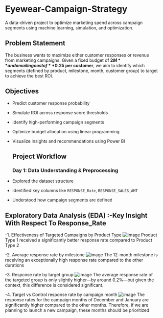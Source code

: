 # Eyewear-Campaign-Strategy
A data-driven project to optimize marketing spend across campaign segments using machine learning, simulation, and optimization.

## Problem Statement
The business wants to maximize either customer responses or revenue from marketing campaigns. Given a fixed budget of **$2M** and a mailing cost of **$0.25 per customer**, we aim to identify which segments (defined by product, milestone, month, customer group) to target to achieve the best ROI.

## Objectives
- Predict customer response probability
- Simulate ROI across response score thresholds
- Identify high-performing campaign segments
- Optimize budget allocation using linear programming
- Visualize insights and recommendations using Power BI

  ## Project Workflow
  ### Day 1: Data Understanding & Preprocessing
- Explored the dataset structure
- Identified key columns like `RESPONSE_Rate`, `RESPONSE_SALES_AMT`
- Understood how campaign segments are defined

## Exploratory Data Analysis (EDA) :-Key Insight With Respect To Response_Rate

-1. Effectiveness of Targeted Campaigns by Product Type
![image](https://github.com/user-attachments/assets/a5187140-0c84-4129-a4e7-d1f045f41823)
Product Type 1 received a significantly better response rate compared to Product Type 2

-2. Average response rate by milestone
![image](https://github.com/user-attachments/assets/831cd695-8106-426f-8781-055a2fa7fd1e)
The 12-month milestone is receiving an exceptionally high response rate compared to the other durations

-3. Response rate by target group
![image](https://github.com/user-attachments/assets/4fcefc5f-6741-4e24-a60a-7090f6033032)
The average response rate of the targeted group is only slightly higher—by around 0.2%—but given the context, this difference is considered significant.

-4. Target vs Control response rate by campaign month
![image](https://github.com/user-attachments/assets/4edb259c-d26b-4876-9234-86ad9acb4947)
The response rates for the campaign months of December and January are significantly higher compared to the other months. Therefore, if we are planning to launch a new campaign, these months should be prioritized






